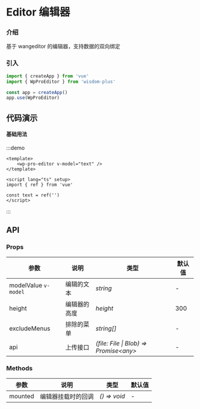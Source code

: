 # Editor 编辑器

### 介绍

基于 wangeditor 的编辑器，支持数据的双向绑定

### 引入

```js
import { createApp } from 'vue'
import { WpProEditor } from 'wisdom-plus'

const app = createApp()
app.use(WpProEditor)
```

## 代码演示

#### 基础用法

:::demo
```vue
<template>
    <wp-pro-editor v-model="text" />
</template>

<script lang="ts" setup>
import { ref } from 'vue'

const text = ref('')
</script>
```
:::

## API

### Props

| 参数      | 说明                                          | 类型                                                                  | 默认值                |
| --------- |---------------------------------------------|---------------------------------------------------------------------|--------------------|
| modelValue `v-model` | 编辑的文本       | _string_                                                      | -                  |
| height   | 编辑器的高度                  | _height_                                                            | 300                  |
| excludeMenus | 排除的菜单                                     | _string[]_                                                           | -                  |
| api | 上传接口 | _(file: File \| Blob) => Promise\<any>_ | - |

### Methods

| 参数      | 说明                                        | 类型                                              | 默认值 |
| --------- |-------------------------------------------|-------------------------------------------------| ------ |
| mounted      | 编辑器挂载时的回调 | _() => void_                 | -     |
